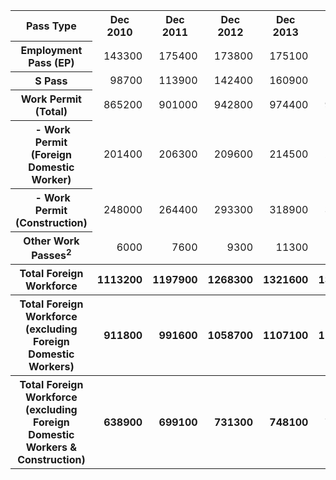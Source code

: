 <table class="table table--bordered">
    <tbody>
        <tr>
            <th>Pass Type</th>
            <th>Dec 2010</th>
            <th>Dec 2011</th>
            <th>Dec 2012</th>
            <th>Dec 2013</th>
            <th>Dec 2014</th>
            <th>Jun 2015</th>
        </tr>
        <tr>
            <th>Employment Pass (EP)</th>
            <td style="text-align: right;">143300</td>
            <td style="text-align: right;">175400</td>
            <td style="text-align: right;">173800</td>
            <td style="text-align: right;">175100</td>
            <td style="text-align: right;">178900</td>
            <td style="text-align: right;">180800</td>
        </tr>
        <tr>
            <th>S Pass</th>
            <td style="text-align: right;">98700</td>
            <td style="text-align: right;">113900</td>
            <td style="text-align: right;">142400</td>
            <td style="text-align: right;">160900</td>
            <td style="text-align: right;">170100</td>
            <td style="text-align: right;">173800</td>
        </tr>
        <tr>
            <th>Work Permit (Total)</th>
            <td style="text-align: right;">865200</td>
            <td style="text-align: right;">901000</td>
            <td style="text-align: right;">942800</td>
            <td style="text-align: right;">974400</td>
            <td style="text-align: right;">991300</td>
            <td style="text-align: right;">993900</td>
        </tr>
        <tr>
            <th>&nbsp;- Work Permit (Foreign Domestic Worker)</th>
            <td style="text-align: right;">201400</td>
            <td style="text-align: right;">206300</td>
            <td style="text-align: right;">209600</td>
            <td style="text-align: right;">214500</td>
            <td style="text-align: right;">222500</td>
            <td style="text-align: right;">227100</td>
        </tr>
        <tr>
            <th>&nbsp;- Work Permit (Construction)</th>
            <td style="text-align: right;">248000</td>
            <td style="text-align: right;">264400</td>
            <td style="text-align: right;">293300</td>
            <td style="text-align: right;">318900</td>
            <td style="text-align: right;">322700</td>
            <td style="text-align: right;">322400</td>
        </tr>
        <tr>
            <th>Other Work Passes<sup>2</sup></th>
            <td style="text-align: right;">6000</td>
            <td style="text-align: right;">7600</td>
            <td style="text-align: right;">9300</td>
            <td style="text-align: right;">11300</td>
            <td style="text-align: right;">15400</td>
            <td style="text-align: right;">19700</td>
        </tr>
        <tr>
            <th>Total Foreign Workforce</th>
            <th style="text-align: right;">1113200</th>
            <th style="text-align: right;">1197900</th>
            <th style="text-align: right;">1268300</th>
            <th style="text-align: right;">1321600</th>
            <th style="text-align: right;">1355700</th>
            <th style="text-align: right;">1368200</th>
        </tr>
        <tr>
            <th>Total Foreign Workforce<br>
            (excluding Foreign Domestic Workers)
            </th>
            <th style="text-align: right;">911800</th>
            <th style="text-align: right;">991600</th>
            <th style="text-align: right;">1058700</th>
            <th style="text-align: right;">1107100</th>
            <th style="text-align: right;">1133200</th>
            <th style="text-align: right;">1141100</th>
        </tr>
        <tr>
            <th>Total Foreign Workforce<br>
            (excluding Foreign Domestic Workers &amp; Construction)
            </th>
            <th style="text-align: right;">638900</th>
            <th style="text-align: right;">699100</th>
            <th style="text-align: right;">731300</th>
            <th style="text-align: right;">748100</th>
            <th style="text-align: right;">764500</th>
            <th style="text-align: right;">771200</th>
        </tr>
    </tbody>
</table>
